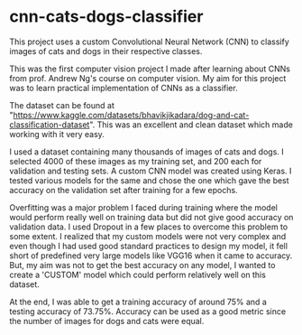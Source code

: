 # cnn-cats-dogs-classifier
This project uses a custom Convolutional Neural Network (CNN) to classify images of cats and dogs in their respective classes.

This was the first computer vision project I made after learning about CNNs from prof. Andrew Ng's course on
computer vision. My aim for this project was to learn practical implementation of CNNs
as a classifier.

The dataset can be found at "https://www.kaggle.com/datasets/bhavikjikadara/dog-and-cat-classification-dataset". 
This was an excellent and clean dataset which made working with it very easy.

I used a dataset containing many thousands of images of cats and dogs. I selected 4000 of these images as my training set, and 200 each for 
validation and testing sets. A custom CNN model was created using Keras. I tested various models for the same and chose the one which
gave the best accuracy on the validation set after training for a few epochs.

Overfitting was a major problem I faced during training where the model would perform really well on training data but
did not give good accuracy on validation data. I used Dropout in a few places to overcome this problem to some
extent. I realized that my custom models were not very complex and even though I had used good standard practices 
to design my model, it fell short of predefined very large models like VGG16 when it came to accuracy. But, my aim 
was not to get the best accuracy on any model, I wanted to create a 'CUSTOM' model which could perform relatively well 
on this dataset.

At the end, I was able to get a training accuracy of around 75% and a testing accuracy of 73.75%. Accuracy can be used
as a good metric since the number of images for dogs and cats were equal.
